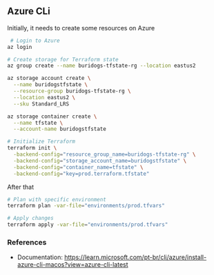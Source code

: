 ## Azure CLi

Initially, it needs to create some resources on Azure

```sh
 # Login to Azure
az login

# Create storage for Terraform state
az group create --name buridogs-tfstate-rg --location eastus2

az storage account create \
  --name buridogstfstate \
  --resource-group buridogs-tfstate-rg \
  --location eastus2 \
  --sku Standard_LRS

az storage container create \
  --name tfstate \
  --account-name buridogstfstate

# Initialize Terraform
terraform init \
  -backend-config="resource_group_name=buridogs-tfstate-rg" \
  -backend-config="storage_account_name=buridogstfstate" \
  -backend-config="container_name=tfstate" \
  -backend-config="key=prod.terraform.tfstate"
```

After that

```sh
# Plan with specific environment
terraform plan -var-file="environments/prod.tfvars"

# Apply changes
terraform apply -var-file="environments/prod.tfvars"
```

### References

- Documentation: https://learn.microsoft.com/pt-br/cli/azure/install-azure-cli-macos?view=azure-cli-latest
